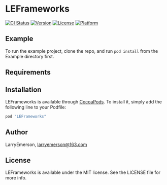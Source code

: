 # LEFrameworks

[![CI Status](http://img.shields.io/travis/LarryEmerson/LEFrameworks.svg?style=flat)](https://travis-ci.org/LarryEmerson/LEFrameworks)
[![Version](https://img.shields.io/cocoapods/v/LEFrameworks.svg?style=flat)](http://cocoapods.org/pods/LEFrameworks)
[![License](https://img.shields.io/cocoapods/l/LEFrameworks.svg?style=flat)](http://cocoapods.org/pods/LEFrameworks)
[![Platform](https://img.shields.io/cocoapods/p/LEFrameworks.svg?style=flat)](http://cocoapods.org/pods/LEFrameworks)

## Example

To run the example project, clone the repo, and run `pod install` from the Example directory first.

## Requirements

## Installation

LEFrameworks is available through [CocoaPods](http://cocoapods.org). To install
it, simply add the following line to your Podfile:

```ruby
pod "LEFrameworks"
```

## Author

LarryEmerson, larryemerson@163.com

## License

LEFrameworks is available under the MIT license. See the LICENSE file for more info.

